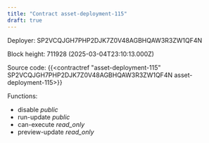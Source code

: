```yaml
---
title: "Contract asset-deployment-115"
draft: true
---
```

Deployer: SP2VCQJGH7PHP2DJK7Z0V48AGBHQAW3R3ZW1QF4N


 



Block height: 711928 (2025-03-04T23:10:13.000Z)

Source code: {{<contractref "asset-deployment-115" SP2VCQJGH7PHP2DJK7Z0V48AGBHQAW3R3ZW1QF4N asset-deployment-115>}}

Functions:

* disable _public_
* run-update _public_
* can-execute _read_only_
* preview-update _read_only_
